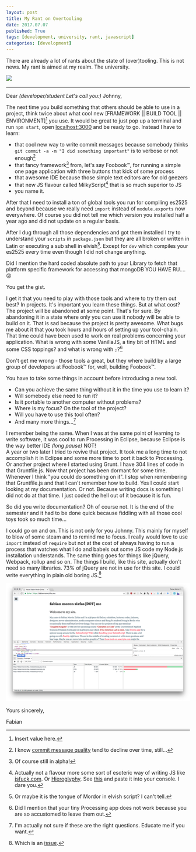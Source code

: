 ```yaml
---
layout: post
title: My Rant on Overtooling
date: 2017.07.07
published: True
tags: [development, university, rant, javascript]
categories: [development]
---
```


There are already a lot of rants about the state of (over)tooling. This is not news. My rant is aimed at my realm. The university.  

[![](https://imgs.xkcd.com/comics/tools.png)](https://xkcd.com/1629/)

---



Dear *(developer/student Let's call you:)* Johnny,  

The next time you build something that others should be able to use in a project, think twice about what cool new \[FRAMEWORK \|\| BUILD TOOL \|\| ENVIRONMENT\][^0] you use. It would be great to just pop up a terminal and run `npm start`, open [localhost:3000](http://localhost:3000) and be ready to go. Instead I have to learn:  

- that cool new way to write commit messages because somebody thinks `git commit -a -m "I did something important"` is to verbose or not enough[^6]
- that fancy framework[^1] from, let's say Foobook™, for running a simple one page application with three buttons that kick of some process
- that awesome IDE because those simple text editors are for old geezers
- that new JS flavour called MilkyScript[^7] that is so much superior to JS 
- you name it. 

After that I need to install a ton of global tools you run for compiling es2525 and beyond because we really need `import` instead of `module.exports` now everywhere. Of course you did not tell me which version you installed half a year ago and did not update on a regular basis. 

After I dug through all those dependencies and got them installed I try to understand your `scripts` in `package.json` but they are all broken or written in Latin or executing a sub shell in elvish[^2]. Except for `dev` which compiles your es2525 every time even though I did not change anything. 

Did I mention the hard coded absolute path to your Library to fetch that platform specific framework for accessing that mongoDB YOU HAVE RU.... 😡

You get the gist.  

I get it that you need to play with those tools and where to try them out best? In projects. It's important you learn these things. But at what cost? The project will be abandoned at some point. That's for sure. By abandoning it in a state where only you can use it nobody will be able to build on it. That is sad because the project is pretty awesome. What bugs me about it that you took hours and hours of setting up your tool-chain. That time could have been used to work on real problems concerning your application. What is wrong with some VanillaJS, a tiny bit of HTML and some CSS toppings? and what is wrong with `;`?[^3]

Don't get me wrong - those tools a great, but they where build by a large group of developers at Foobook™ for, well, building Foobook™. 

You have to take some things in account before introducing a new tool. 

- Can you achieve the same thing without it in the time you use to learn it?
- Will somebody else need to run it?
- Is it portable to another computer without problems?
- Where is my focus? On the tool of the project?
- Will you have to use this tool often?
- And many more things…[^5]

I remember being the same. When I was at the same point of learning to write software, it was cool to run Processing in Eclipse, because Eclipse is the way better IDE _(long pause)_ NOT!  
A year or two later I tried to revive that project. It took me a long time to not accomplish it in Eclipse and some more time to port it back to Processing. Or another project where I started using Grunt. I have 304 lines of code in that Gruntfile.js. Now that project has been dormant for some time. Whenever I think "you could do something on it". I stop when remembering that Gruntfile.js and that I can't remember how to build. Yes I could start looking at my documentation. Or not. Because writing docs is something I did not do at that time. I just coded the hell out of it because it is fun.  

So did you write documentation? Oh of course not. It is the end of the semester and it had to be done quick because fiddling with all those cool toys took so much time…  

I could go on and on. This is not only for you Johnny. This mainly for myself to blow of some steam and to remind me to focus. I really would love to use `import` instead of `require` but not at the cost of always having to run a process that watches what I do and babels out some JS code my Node.js installation understands. The same thing goes for things like jQuery, Webpack, rollup and so on. The things I build, like this site, actually don't need so many libraries. 73% of jQuery are not in use for this site. I could write everything in plain old boring JS.[^4]  

[![code coverage screenshot](/assets/images/blog/covarage-rant.png)](/assets/images/blog/covarage-rant.png)  

Yours sincerely,

Fabian
<!-- footnotes -->

[^0]: Insert value here.
[^1]: Of course still in alpha!
[^2]: Or maybe it is the tongue of Mordor in elvish script? I can't tell.
[^3]: Did I mention that your tiny Processing app does not work because you are so accustomed to leave them out.
[^4]: Which is an [issue](https://github.com/fabianmoronzirfas/fabianmoronzirfas.github.io/issues/4).
[^5]: I'm actually not sure if these are the right questions. Educate me if you want.
[^6]: I know [commit message quality](https://xkcd.com/1296/) tend to decline over time, still…
[^7]: Actually not a flavour more some sort of esoteric way of writing JS like [jsfuck.com](http://www.jsfuck.com/). Or [Hieroglyphy](http://patriciopalladino.com/files/hieroglyphy/). See [this](https://gist.githubusercontent.com/fabianmoronzirfas/cb08fb6dadd29fa8d5bdf20a8e017486/raw/7175a2ec3d9b4935a02d40f08f65d276997415e7/alert-hello-world.js) and paste it into your console. I dare you.
